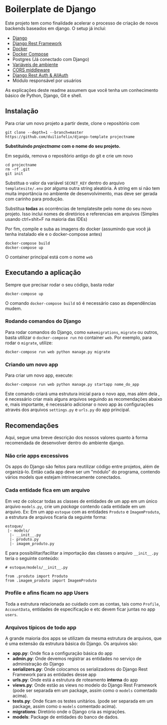 # Boilerplate de Django

Este projeto tem como finalidade acelerar o processo de criação de novos
backends baseados em django. O setup já inclui:

- [Django](https://docs.djangoproject.com/en/2.2/)
- [Django Rest Framework](https://www.django-rest-framework.org/)
- [Docker](https://docs.docker.com/)
- [Docker Compose](https://docs.docker.com/compose/)
- Postgres (Já conectado com Django)
- [Variáveis de ambiente](https://github.com/joke2k/django-environ)
- [CORS middleware](https://pypi.org/project/django-cors-headers/)
- [Django Rest Auth & AllAuth](https://django-rest-auth.readthedocs.io/)
- Módulo responsável por usuários

As explicações deste readme assumem que você tenha um conhecimento básico de
 Python, Django, Git e shell.

## Instalação
Para criar um novo projeto a partir deste, clone o repositório com
```
git clone --depth=1 --branch=master https://github.com/duiliofelix/django-template projectname
```
**Substituindo _projectname_ com o nome do seu projeto.**

Em seguida, remova o repositório antigo do git e crie um novo
```
cd projectname
rm -rf .git
git init
```

Substitua o valor da variável `SECRET_KEY` dentro do arquivo
 `templatesite/.env` por alguma outra string aleatória. A string em si não tem muita
 importância no ambiente de desenvolvimento, mas deve ser gerada com carinho
 para produção.
 
Substitua **todas** as ocorrências de templatesite pelo nome do seu novo
 projeto. Isso inclui nomes de diretórios e referencias em arquivos (Simples
 usando ctrl+shit+F na maioria das IDEs)
  
Por fim, compile e suba as imagens do docker (assumindo que você já tenha
 instalado ele e o docker-compose antes)
```
docker-compose build
docker-compose up
```
O container principal está com o nome `web`

## Executando a aplicação
Sempre que precisar rodar o seu código, basta rodar
```
docker-compose up
```
O comando `docker-compose build` só é necessário caso as dependências mudem.

### Rodando comandos do Django
Para rodar comandos do Django, como `makemigrations`, `migrate` ou outros,
 basta utilizar o `docker-compose run` no container `web`. Por exemplo, para
 rodar o `migrate`, utilize:
```
docker-compose run web python manage.py migrate
```

### Criando um novo app
Para criar um novo app, execute:
```
docker-compose run web python manage.py startapp nome_do_app
```
Este comando criará uma estrutura inicial para o novo app, mas além dela
, é necessário criar mais alguns arquivos seguindo as recomendações abaixo e,
mais importante, é necessário adicionar o novo app às configurações através
dos arquivos `settings.py` e `urls.py` do app principal.

## Recomendações
Aqui, segue uma breve descrição dos nossos valores quanto à forma recomendada de
 desenvolver dentro do ambiente django.

### Não crie apps excessivos
Os apps do Django são feitos para reutilizar código entre projetos, além de
 organizá-lo. Então cada app deve ser um "módulo" do programa, contendo vários
 models que estejam intrinsecamente conectados.
### Cada entidade fica em um arquivo
Em vez de colocar todas as classes de entidades de um app em um único arquivo
 `models.py`, crie um _package_ contendo cada entidade em um arquivo. Ex:
 Em um app `estoque` com as entidades `Produto` e `ImagemProduto`, a
  estrutura de arquivos ficaria da seguinte forma:
```
estoque/
 |- models/
  |- __init__.py
  |- produto.py
  |- imagem_produto.py  
```
E para possibilitar/facilitar a importação das classes o arquivo `__init__.py`
 teria o seguinte conteúdo:
```
# estoque/models/__init__.py

from .produto import Produto
from .imagem_produto import ImagemProduto
```

### Profile e afins ficam no app Users
Toda a estrutura relacionada ao cuidado com as contas, tais como `Profile`,
 `AccountData`, entidades de especificação e etc devem ficar juntas no app
 `users`.
 
### Arquivos típicos de todo app
A grande maioria dos apps se utilizam da mesma estrutura de arquivos, que
 é uma extensão da estrutura básica do Django. Os arquivos são:
 - **app.py**: Onde fica a configuração básica do app
 - **admin.py**: Onde devemos registrar as entidades no serviço de administração
  do Django
 - **serializers.py**: Onde colocamos os serializadores do Django Rest
  Framework para as entidades desse app
 - **urls.py**: Onde está a estrutura de roteamento **interna** do app
 - **views.py**: Onde estão as views no modelo do Django Rest Framework (pode
  ser separada em um package, assim como o `models` comentado acima).
 - **tests.py**: Onde ficam os testes unitários. (pode ser separada em um
  package, assim como o `models` comentado acima).
 - **migrations**: Diretório onde o Django cria as migrações.
 - **models**: Package de entidades do banco de dados.
 